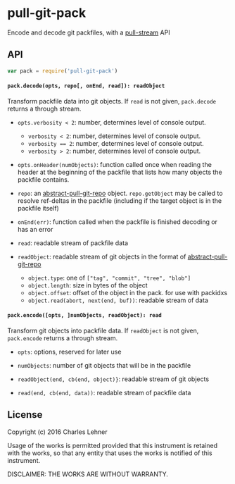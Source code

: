 # pull-git-pack

Encode and decode git packfiles, with a [pull-stream][] API

## API

```js
var pack = require('pull-git-pack')
```

#### `pack.decode(opts, repo[, onEnd, read]): readObject`

Transform packfile data into git objects.
If `read` is not given, `pack.decode` returns a through stream.

- `opts.verbosity < 2`: number, determines level of console output.
  - `verbosity < 2`: number, determines level of console output.
  - `verbosity == 2`: number, determines level of console output.
  - `verbosity > 2`: number, determines level of console output.

- `opts.onHeader(numObjects)`: function called once when reading the header at
    the beginning of the packfile that lists how many objects the packfile
    contains.

- `repo`: an [abstract-pull-git-repo][] object. `repo.getObject` may be called
  to resolve ref-deltas in the packfile (including if the target
  object is in the packfile itself)

- `onEnd(err)`: function called when the packfile is finished decoding or has
  an error

- `read`: readable stream of packfile data

- `readObject`: readable stream of git objects in the format of [abstract-pull-git-repo][]
  - `object.type`: one of `["tag", "commit", "tree", "blob"]`
  - `object.length`: size in bytes of the object
  - `object.offset`: offset of the object in the pack. for use with packidxs
  - `object.read(abort, next(end, buf))`: readable stream of data

#### `pack.encode([opts, ]numObjects, readObject): read`

Transform git objects into packfile data.
If `readObject` is not given, `pack.encode` returns a through stream.

- `opts`: options, reserved for later use

- `numObjects`: number of git objects that will be in the packfile

- `readObject(end, cb(end, object)}`: readable stream of git objects

- `read(end, cb(end, data))`: readable stream of packfile data

[abstract-pull-git-repo]: https://github.com/clehner/abstract-pull-git-repo
[pull-stream]: https://github.com/dominictarr/pull-stream/

## License

Copyright (c) 2016 Charles Lehner

Usage of the works is permitted provided that this instrument is
retained with the works, so that any entity that uses the works is
notified of this instrument.

DISCLAIMER: THE WORKS ARE WITHOUT WARRANTY.
